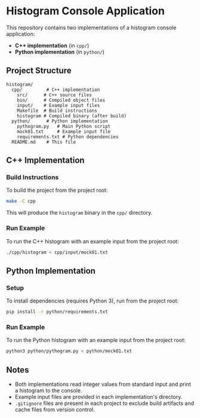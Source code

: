 # Histogram Console Application

This repository contains two implementations of a histogram console application:
- **C++ implementation** (in `cpp/`)
- **Python implementation** (in `python/`)

## Project Structure

```
histogram/
  cpp/         # C++ implementation
    src/      # C++ source files
    bin/      # Compiled object files
    input/    # Example input files
    Makefile  # Build instructions
    histogram # Compiled binary (after build)
  python/      # Python implementation
    pythogram.py   # Main Python script
    mock01.txt     # Example input file
    requirements.txt # Python dependencies
  README.md    # This file
```

## C++ Implementation

### Build Instructions
To build the project from the project root:
```sh
make -C cpp
```
This will produce the `histogram` binary in the `cpp/` directory.

### Run Example
To run the C++ histogram with an example input from the project root:
```sh
./cpp/histogram < cpp/input/mock01.txt
```

## Python Implementation

### Setup
To install dependencies (requires Python 3), run from the project root:
```sh
pip install -r python/requirements.txt
```

### Run Example
To run the Python histogram with an example input from the project root:
```sh
python3 python/pythogram.py < python/mock01.txt
```

## Notes
- Both implementations read integer values from standard input and print a histogram to the console.
- Example input files are provided in each implementation's directory.
- `.gitignore` files are present in each project to exclude build artifacts and cache files from version control.
